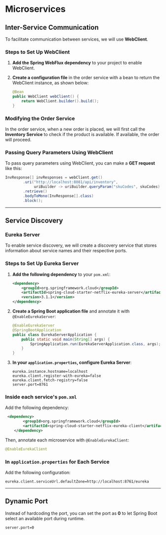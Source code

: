 # **Microservices**

## **Inter-Service Communication**

To facilitate communication between services, we will use **WebClient**.

### **Steps to Set Up WebClient**

1. **Add the Spring WebFlux dependency** to your project to enable WebClient.
2. **Create a configuration file** in the order service with a bean to return the WebClient instance, as shown below:

    ```java
    @Bean
    public WebClient webClient() {
        return WebClient.builder().build();
    }
    ```

### **Modifying the Order Service**

In the order service, when a new order is placed, we will first call the **Inventory Service** to check if the product is available. If available, the order will proceed.

### **Passing Query Parameters Using WebClient**

To pass query parameters using WebClient, you can make a **GET request** like this:

``` java
InvResponse[] invResponses = webClient.get()
        .uri("http://localhost:8081/api/inventory",
             uriBuilder -> uriBuilder.queryParam("skuCodes", skuCodes).build())
        .retrieve()
        .bodyToMono(InvResponse[].class)
        .block();
```

---

## **Service Discovery**

### **Eureka Server**

To enable service discovery, we will create a discovery service that stores information about service names and their respective ports.

### **Steps to Set Up Eureka Server**

1. **Add the following dependency** to your `pom.xml`:

    ```xml
    <dependency>
        <groupId>org.springframework.cloud</groupId>
        <artifactId>spring-cloud-starter-netflix-eureka-server</artifactId>
        <version>3.1.1</version>
    </dependency>
    ```

2. **Create a Spring Boot application file** and annotate it with `@EnableEurekaServer`:

    ```java
    @EnableEurekaServer
    @SpringBootApplication
    public class EurekaServerApplication {
        public static void main(String[] args) {
            SpringApplication.run(EurekaServerApplication.class, args);
        }
    }
    ```

3. **In your `application.properties`, configure Eureka Server**:

    ```properties
    eureka.instance.hostname=localhost
    eureka.client.register-with-eureka=false
    eureka.client.fetch-registry=false
    server.port=8761
    ```

### **Inside each service's `pom.xml`**

Add the following dependency:

``` xml
 <dependency>
        <groupId>org.springframework.cloud</groupId>
        <artifactId>spring-cloud-starter-netflix-eureka-client</artifactId>
    </dependency>
```

Then, annotate each microservice with `@EnableEurekaClient`:

   ``` java
@EnableEurekaClient
   ```
### **In `application.properties` for Each Service**

Add the following configuration:
   ``` properties
eureka.client.serviceUrl.defaultZone=http://localhost:8761/eureka
   ```

---

## **Dynamic Port**

Instead of hardcoding the port, you can set the port as **0** to let Spring Boot select an available port during runtime.

```properties
server.port=0
```

